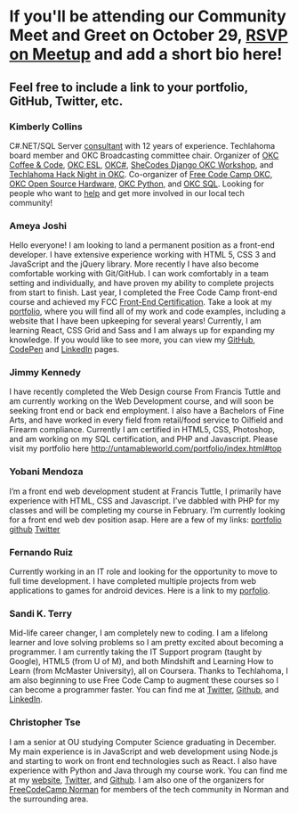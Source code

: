 # If you'll be attending our Community Meet and Greet on October 29, [RSVP on Meetup](https://www.meetup.com/FreeCodeCampOKC/events/254966670/) and add a short bio here!

## Feel free to include a link to your portfolio, GitHub, Twitter, etc.

### Kimberly Collins
C#.NET/SQL Server [consultant](https://www.linkedin.com/in/collins-kimberly/) with 12 years of experience. Techlahoma board member and OKC Broadcasting committee chair. Organizer of [OKC Coffee & Code](https://www.meetup.com/okccoffeeandcode/), [OKC ESL](https://www.meetup.com/OKC-ESL/), [OKC#](https://www.meetup.com/OKC-Sharp/), [SheCodes Django OKC Workshop](http://django-okc.techlahoma.org), and [Techlahoma Hack Night in OKC](https://www.meetup.com/Techlahoma-Foundation/). Co-organizer of [Free Code Camp OKC](https://www.meetup.com/FreeCodeCampOKC/), [OKC Open Source Hardware](https://www.meetup.com/OKC-OSH/), [OKC Python](https://www.meetup.com/okcpython/), and [OKC SQL](https://www.meetup.com/OKCSQL/). Looking for people who want to [help](http://help-wanted.techlahoma.org) and get more involved in our local tech community!

### Ameya Joshi
Hello everyone! I am looking to land a permanent position as a front-end developer. I have extensive experience working with HTML 5, CSS 3 and JavaScript and the jQuery library. More recently I have also become comfortable working with Git/GitHub. I can work comfortably in a team setting and individually, and have proven my ability to complete projects from start to finish. Last year, I completed the Free Code Camp front-end course and achieved my FCC [Front-End Certification](https://www.freecodecamp.org/certification/coderaj7470/legacy-front-end). Take a look at my [portfolio](http://www.coderaj7470.com), where you will find all of my work and code examples, including a website that I have been upkeeping for several years! Currently, I am learning React, CSS Grid and Sass and I am always up for expanding my knowledge. If you would like to see more, you can view my [GitHub](https://github.com/CoderAJ7470), [CodePen](https://codepen.io/CoderAJ/#) and [LinkedIn](https://www.linkedin.com/in/coderaj7470) pages.

### Jimmy Kennedy
I have recently completed the Web Design course From Francis Tuttle and am currently working on the Web Development course, and will soon be seeking front end or back end employment. I also have a Bachelors of Fine Arts, and have worked in every field from retail/food service to Oilfield and Firearm compliance. Currently I am certified in HTML5, CSS, Photoshop, and am working on my SQL certification, and PHP and Javascript. Please visit my portfolio here http://untamableworld.com/portfolio/index.html#top

### Yobani Mendoza
I’m a front end web development student at Francis Tuttle, I primarily have experience with HTML, CSS and Javascript. I’ve dabbled with PHP for my classes and will be completing my course in February. I’m currently looking for a front end web dev position asap. Here are a few of my links: [portfolio]( http://site13.wdd.francistuttle.edu/) [github]( https://github.com/Yobani1987) [Twitter]( https://twitter.com/yobani_mendoza)

### Fernando Ruiz
Currently working in an IT role and looking for the opportunity to move to full time development. I have completed multiple projects from web applications to games for android devices. Here is a link to my [porfolio](https://linuxuser07.github.io/).

### Sandi K. Terry
Mid-life career changer, I am completely new to coding. I am a lifelong learner and love solving problems so I am pretty excited about becoming a programmer. I am currently taking the IT Support program (taught by Google), HTML5 (from U of M), and both Mindshift and Learning How to Learn (from McMaster University), all on Coursera.  Thanks to Techlahoma, I am also beginning to use Free Code Camp to augment these courses so I can become a programmer faster. You can find me at [Twitter](https://twitter.com/langlearnlife), [Github](https://github.com/sktmurdock37), and [LinkedIn](https://linkedin.com/in/sandikterry/).

### Christopher Tse
I am a senior at OU studying Computer Science graduating in December. My main experience is in JavaScript and web development using Node.js and starting to work on front end technologies such as React. I also have experience with Python and Java through my course work. You can find me at my [website](https://chris-tse.com), [Twitter](https://twitter.com/chrismtse), and [Github](https://github.com/chris-tse). I am also one of the organizers for [FreeCodeCamp Norman](https://www.meetup.com/FreeCodeCamp-Norman) for members of the tech community in Norman and the surrounding area.
